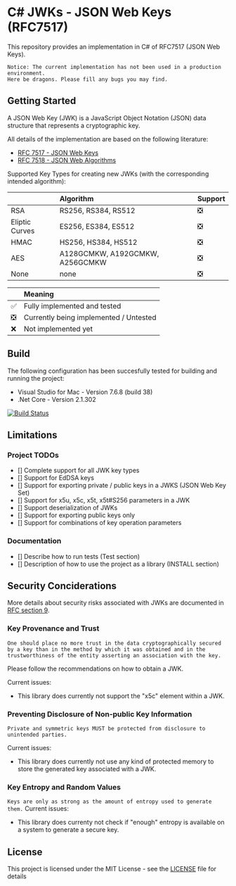 # C# JWKs - JSON Web Keys (RFC7517)
This repository provides an implementation in C# of RFC7517 (JSON Web Keys).

`Notice: The current implementation has not been used in a production environment.` 
<br>`Here be dragons. Please fill any bugs you may find.`

## Getting Started

A JSON Web Key (JWK) is a JavaScript Object Notation (JSON) data structure that represents a cryptographic key.

All details of the implementation are based on the following literature:
* [RFC 7517 - JSON Web Keys](https://www.rfc-editor.org/rfc/rfc7517.txt)
* [RFC 7518 - JSON Web Algorithms](https://www.rfc-editor.org/rfc/rfc7518.txt)

Supported Key Types for creating new JWKs (with the corresponding intended algorithm):

|                | Algorithm | Support |
|----------------|:-----------------------------|:-------------------------------|
| RSA            | RS256, RS384, RS512          | :negative_squared_cross_mark:
| Eliptic Curves | ES256, ES384, ES512          | :negative_squared_cross_mark:
| HMAC           | HS256, HS384, HS512          | :negative_squared_cross_mark:
| AES            | A128GCMKW, A192GCMKW, A256GCMKW    | :negative_squared_cross_mark:
| None           | none                         | :negative_squared_cross_mark: 

|                               | Meaning |
|-------------------------------|:-------------                         |
| :white_check_mark:            | Fully implemented and tested           |
| :negative_squared_cross_mark: | Currently being implemented / Untested |
| :x:                           | Not implemented yet                    |

## Build

The following configuration has been succesfully tested for building and running the project:
* Visual Studio for Mac - Version 7.6.8 (build 38)
* .Net Core - Version 2.1.302

[![Build Status](https://travis-ci.com/alexzautke/JWK.svg?branch=master)](https://travis-ci.com/alexzautke/JWK)

## Limitations

### Project TODOs
- [] Complete support for all JWK key types
- [] Support for EdDSA keys
- [] Support for exporting private / public keys in a JWKS (JSON Web Key Set)
- [] Support for x5u, x5c, x5t, x5t#S256 parameters in a JWK
- [] Support deserialization of JWKs
- [] Support for exporting public keys only
- [] Support for combinations of key operation parameters

### Documentation 
- [] Describe how to run tests (Test section)
- [] Description of how to use the project as a library (INSTALL section)

## Security Conciderations

More details about security risks associated with JWKs are documented in [RFC section 9](https://tools.ietf.org/html/rfc7517#section-9).

### Key Provenance and Trust

`One should place no more trust in the data cryptographically secured
   by a key than in the method by which it was obtained and in the
   trustworthiness of the entity asserting an association with the key.`

Please follow the recommendations on how to obtain a JWK.

Current issues:
- This library does currently not support the "x5c" element within a JWK.

### Preventing Disclosure of Non-public Key Information

`Private and symmetric keys MUST be protected from disclosure to
   unintended parties.`

Current issues:
- This library does currently not use any kind of protected memory to store the generated key associated with a JWK.

### Key Entropy and Random Values

`Keys are only as strong as the amount of entropy used to generate
   them.`
Current issues:
- This library does currenty not check if "enough" entropy is available on a system to generate a secure key.

## License
This project is licensed under the MIT License - see the [LICENSE](LICENSE) file for details 
